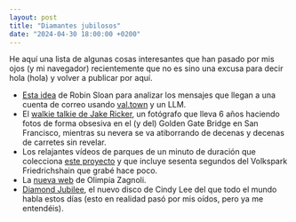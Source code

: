 ```yaml
---
layout: post
title: "Diamantes jubilosos"
date: "2024-04-30 18:00:00 +0200"
---
```


He aquí una lista de algunas cosas interesantes que han pasado por mis ojos (y mi navegador) recientemente que no es sino una excusa para decir hola (hola) y volver a publicar por aquí.
<!-- more -->
- [Esta idea](https://www.robinsloan.com/lab/at-home-in-high-dimensional-space/?utm_source=Robin_Sloan_sent_me#valtown)
de Robin Sloan para analizar los mensajes que llegan a una cuenta de correo usando
[val.town](https://www.val.town) y un LLM. 
- El [walkie talkie de Jake
Ricker](https://www.youtube.com/watch?v=gqxzx2BDm0Q), un fotógrafo que lleva 6
años haciendo fotos de forma obsesiva en el (y del) Golden Gate Bridge en San
Francisco, mientras su nevera se va atiborrando de decenas y decenas de carretes sin revelar. 
- Los relajantes vídeos de parques de un minuto de duración que colecciona [este
proyecto](https://oneminutepark.tv) y que incluye sesenta segundos del Volkspark Friedrichshain que grabé hace poco. 
- La [nueva
web](https://www.olimpiazagnoli.com) de Olimpia Zagnoli. 
- [Diamond Jubilee](https://www.geocities.ws/ccqsk), el nuevo disco de Cindy Lee del que todo el mundo
habla estos días (esto en realidad pasó por mis oídos, pero ya me entendéis).

